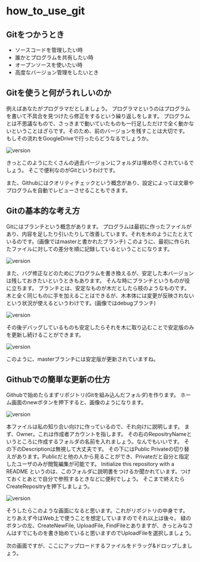# how_to_use_git

## Gitをつかうとき

- ソースコードを管理したい時
- 誰かとプログラムを共有したい時
- オープンソースを使いたい時
- 高度なバージョン管理をしたいとき

## Gitを使うと何がうれしいのか

例えばあなたがプログラマだとしましょう。
プログラマというのはプログラムを書いて不具合を見つけたら修正をするという繰り返しをします。
プログラムとは不思議なもので、さっきまで動いていたものも一行足しただけで全く動かないということはざらです。そのため、前のバージョンを残すことは大切です。
もしその流れをGoogleDriveで行ったらどうなるでしょうか。

![version]()

きっとこのようにたくさんの過去バージョンにフォルダは埋め尽くされているでしょう。
そこで便利なのがGitというわけです。

また、Githubにはクオリティチェックという概念があり、設定によっては文章やプログラムを自動でレビューさせることもできます。

## Gitの基本的な考え方

Gitにはブランチという概念があります。
プログラムは最初に作ったファイルがあり、内容を足したり引いたりして改善しています。それを木のようにたとえているのです。(画像ではmasterと書かれたブランチ)
このように、最初に作られたファイルに対しての差分を順に記録しているということになります。

![version]()

また、バグ修正などのためにプログラムを書き換えるが、安定した本バージョンは残しておきたいというときもあります。
そんな時にブランチというものが役に立ちます。
ブランチとは、安定なものが木だとしたら枝のようなものです。木と全く同じものに手を加えることはできるが、木本体には変更が反映されないという状況が使えるというわけです。(画像ではdebugブランチ)

![version]()

その後デバッグしているものも安定したらそれを木に取り込むことで安定版のみを更新し続けることができます。

![version]()

このように、masterブランチには安定版が更新されていますね。

## Githubでの簡単な更新の仕方

Githubで始めたらまずリポジトリ(Gitを組み込んだフォルダ)を作ります。
ホーム画面のnewボタンを押下すると、画像のようになります。

![version]()

本ファイルは私の知り合い向けに作っているので、それ向けに説明します。
まず、Owner。これは作成者アカウントを指します。
その右のRepositryNameというところに作成するフォルダの名前を入れましょう。なんでもいいです。
その下のDescriptionは無視して大丈夫です。
その下にはPublic Privateの切り替えがあります。Publicだと他の人から見ることができ、Privateだと自分と指定したユーザのみが閲覧編集が可能です。
Initialize this repository with a README というのは、このフォルダに説明書をつけるか聞かれています。つけておくとあとで自分で参照するときなどに便利でしょう。
そこまで終えたらCreateRepositryを押下しましょう。

![version]()

そうしたらこのような画面になると思います。これがリポジトリの中身です。
とりあえず今はWeb上で使うことを想定していますのでそれ以上は後々。
緑のボタンの左、CreateNewFile, UploadFile, FindFileとありますが、きっとみなさんはすでにものを書き始めていると思いますのでUploadFileを選択しましょう。

次の画面ですが、ここにアップロードするファイルをドラッグ&ドロップしましょう。
